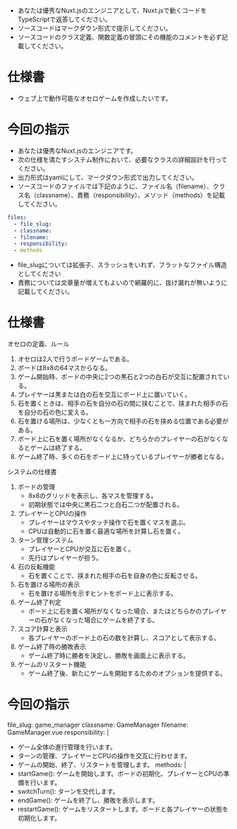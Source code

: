 - あなたは優秀なNuxt.jsのエンジニアとして、Nuxt.jsで動くコードをTypeScriptで返答してください。
- ソースコードはマークダウン形式で提示してください。
- ソースコードのクラス定義、関数定義の冒頭にその機能のコメントを必ず記載してください。

# 仕様書
- ウェブ上で動作可能なオセロゲームを作成したいです。

# 今回の指示
- あなたは優秀なNuxt.jsのエンジニアです。
- 次の仕様を満たすシステム制作において、必要なクラスの詳細設計を行ってください。
- 出力形式はyamlにして、マークダウン形式で出力してください。
- ソースコードのファイルでは下記のように、ファイル名（filename）、クラス名（classname）、責務（responsibility）、メソッド（methods）を記載してください。

```yaml
files:
  - file_slug:
  - classname:
  - filename:
  - responsibility:
  - methods
```

- file_slugについては拡張子、スラッシュをいれず、フラットなファイル構造としてください
- 責務については文章量が増えてもよいので網羅的に、抜け漏れが無いように記載してください。


# 仕様書
オセロの定義、ルール
1. オセロは2人で行うボードゲームである。
2. ボードは8x8の64マスからなる。
3. ゲーム開始時、ボードの中央に2つの黒石と2つの白石が交互に配置されている。
4. プレイヤーは黒または白の石を交互にボード上に置いていく。
5. 石を置くときは、相手の石を自分の石の間に挟むことで、挟まれた相手の石を自分の石の色に変える。
6. 石を置ける場所は、少なくとも一方向で相手の石を挟める位置である必要がある。
7. ボード上に石を置く場所がなくなるか、どちらかのプレイヤーの石がなくなるとゲームは終了する。
8. ゲーム終了時、多くの石をボード上に持っているプレイヤーが勝者となる。

システムの仕様書
1. ボードの管理
   - 8x8のグリッドを表示し、各マスを管理する。
   - 初期状態では中央に黒石二つと白石二つが配置される。
2. プレイヤーとCPUの操作
   - プレイヤーはマウスやタッチ操作で石を置くマスを選ぶ。
   - CPUは自動的に石を置く最適な場所を計算し石を置く。
3. ターン管理システム
   - プレイヤーとCPUが交互に石を置く。
   - 先行はプレイヤーが担う。
4. 石の反転機能
   - 石を置くことで、挟まれた相手の石を自身の色に反転させる。
5. 石を置ける場所の表示
   - 石を置ける場所を示すヒントをボード上に表示する。
6. ゲーム終了判定
   - ボード上に石を置く場所がなくなった場合、またはどちらかのプレイヤーの石がなくなった場合にゲームを終了する。
7. スコア計算と表示
   - 各プレイヤーのボード上の石の数を計算し、スコアとして表示する。
8. ゲーム終了時の勝敗表示
   - ゲーム終了時に勝者を決定し、勝敗を画面上に表示する。
9. ゲームのリスタート機能
   - ゲーム終了後、新たにゲームを開始するためのオプションを提供する。
# 今回の指示
file_slug: game_manager
classname: GameManager
filename: GameManager.vue
responsibility: |
  - ゲーム全体の進行管理を行います。
  - ターンの管理、プレイヤーとCPUの操作を交互に行わせます。
  - ゲームの開始、終了、リスタートを管理します。
methods: |
  - startGame(): ゲームを開始します。ボードの初期化、プレイヤーとCPUの準備を行います。
  - switchTurn(): ターンを交代します。
  - endGame(): ゲームを終了し、勝敗を表示します。
  - restartGame(): ゲームをリスタートします。ボードと各プレイヤーの状態を初期化します。

